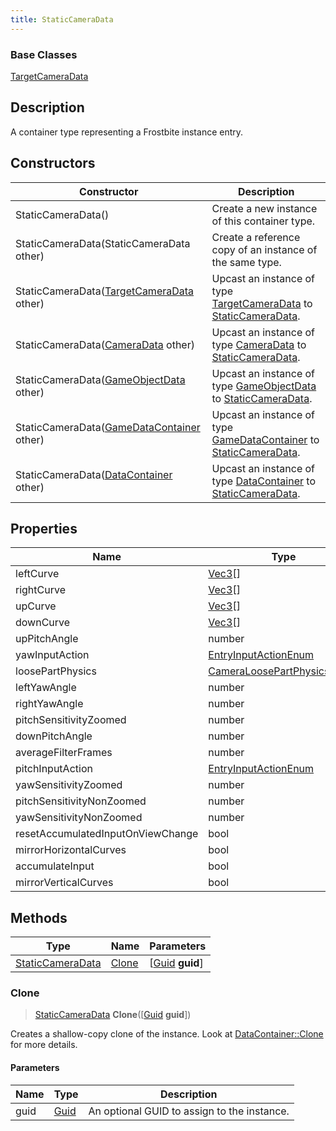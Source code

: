 ```yaml
---
title: StaticCameraData
---
```

### Base Classes

[TargetCameraData](/vext/ref/fb/targetcameradata/)

## Description

A container type representing a Frostbite instance entry.

## Constructors

| Constructor                                                                 | Description                                                                                                             |
| --------------------------------------------------------------------------- | ----------------------------------------------------------------------------------------------------------------------- |
| StaticCameraData()                                                          | Create a new instance of this container type.                                                                           |
| StaticCameraData(StaticCameraData other)                                    | Create a reference copy of an instance of the same type.                                                                |
| StaticCameraData([TargetCameraData](/vext/ref/fb/targetcameradata/) other)                | Upcast an instance of type [TargetCameraData](/vext/ref/fb/targetcameradata/) to [StaticCameraData](/vext/ref/fb/staticcameradata/).                |
| StaticCameraData([CameraData](/vext/ref/fb/cameradata/) other)                            | Upcast an instance of type [CameraData](/vext/ref/fb/cameradata/) to [StaticCameraData](/vext/ref/fb/staticcameradata/).                            |
| StaticCameraData([GameObjectData](/vext/ref/fb/gameobjectdata/) other)                    | Upcast an instance of type [GameObjectData](/vext/ref/fb/gameobjectdata/) to [StaticCameraData](/vext/ref/fb/staticcameradata/).                    |
| StaticCameraData([GameDataContainer](/vext/ref/fb/gamedatacontainer/) other)              | Upcast an instance of type [GameDataContainer](/vext/ref/fb/gamedatacontainer/) to [StaticCameraData](/vext/ref/fb/staticcameradata/).              |
| StaticCameraData([DataContainer](/vext/ref/shared/class/datacontainer) other) | Upcast an instance of type [DataContainer](/vext/ref/shared/class/datacontainer) to [StaticCameraData](/vext/ref/fb/staticcameradata/). |

## Properties

| Name                              | Type                                                         | Description |
| --------------------------------- | ------------------------------------------------------------ | ----------- |
| leftCurve                         | [Vec3](/vext/ref/shared/class/vec3)\[\]                        |             |
| rightCurve                        | [Vec3](/vext/ref/shared/class/vec3)\[\]                        |             |
| upCurve                           | [Vec3](/vext/ref/shared/class/vec3)\[\]                        |             |
| downCurve                         | [Vec3](/vext/ref/shared/class/vec3)\[\]                        |             |
| upPitchAngle                      | number                                                       |             |
| yawInputAction                    | [EntryInputActionEnum](/vext/ref/fb/entryinputactionenum/)                 |             |
| loosePartPhysics                  | [CameraLoosePartPhysicsData](/vext/ref/fb/cameraloosepartphysicsdata/)\[\] |             |
| leftYawAngle                      | number                                                       |             |
| rightYawAngle                     | number                                                       |             |
| pitchSensitivityZoomed            | number                                                       |             |
| downPitchAngle                    | number                                                       |             |
| averageFilterFrames               | number                                                       |             |
| pitchInputAction                  | [EntryInputActionEnum](/vext/ref/fb/entryinputactionenum/)                 |             |
| yawSensitivityZoomed              | number                                                       |             |
| pitchSensitivityNonZoomed         | number                                                       |             |
| yawSensitivityNonZoomed           | number                                                       |             |
| resetAccumulatedInputOnViewChange | bool                                                         |             |
| mirrorHorizontalCurves            | bool                                                         |             |
| accumulateInput                   | bool                                                         |             |
| mirrorVerticalCurves              | bool                                                         |             |

## Methods

| Type                                 | Name            | Parameters                                     |
| ------------------------------------ | --------------- | ---------------------------------------------- |
| [StaticCameraData](/vext/ref/fb/staticcameradata/) | [Clone](#clone) | \[[Guid](/vext/ref/shared/class/guid) **guid**\] |

### Clone

> [StaticCameraData](/vext/ref/fb/staticcameradata/) **Clone**(\[[Guid](/vext/ref/shared/class/guid) **guid**\])

Creates a shallow-copy clone of the instance. Look at [DataContainer::Clone](/vext/ref/shared/class/datacontainer#clone) for more details.

#### Parameters

| Name | Type         | Description                                 |
| ---- | ------------ | ------------------------------------------- |
| guid | [Guid](/vext/ref/shared/class/guid/) | An optional GUID to assign to the instance. |
